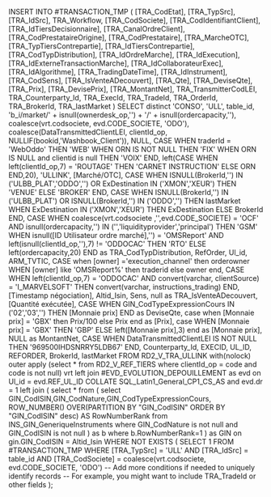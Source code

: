 INSERT INTO #TRANSACTION_TMP (
    [TRA_CodEtat], [TRA_TypSrc], [TRA_IdSrc], TRA_Workflow, [TRA_CodSociete], 
    [TRA_CodIdentifiantClient], [TRA_IdTiersDecisionnaire], [TRA_CanalOrdreClient], 
    [TRA_CodPrestataireOrigine], [TRA_CodPrestataire], [TRA_MarcheOTC], 
    [TRA_TypTiersContrepartie], [TRA_IdTiersContrepartie], [TRA_CodTypDistribution], 
    [TRA_IdOrdreMarche], [TRA_IdExecution], [TRA_IdExterneTransactionMarche], 
    [TRA_IdCollaborateurExec], [TRA_IdAlgorithme], [TRA_TradingDateTime], 
    [TRA_IdInstrument], [TRA_CodSens], [TRA_IsVenteADecouvert], [TRA_Qte], 
    [TRA_DeviseQte], [TRA_Prix], [TRA_DevisePrix], [TRA_MontantNet], 
    TRA_TransmitterCodLEI, TRA_Counterparty_Id, TRA_ExecId, TRA_TradeId, 
    TRA_OrderId, TRA_BrokerId, TRA_lastMarket
)
SELECT distinct
    'CONSO',
    'ULL',
    table_id,
    'b_i/market/' + isnull(ownerdesk_op,'') + '/' + isnull(ordercapacity,''),
    coalesce(vrt.codsociete, evd.CODE_SOCIETE, 'ODO'),
    coalesce(DataTransmittedClientLEI, clientId_op, NULLIF(bookid,'Washbook_Client')),
    NULL,
    CASE WHEN traderId = 'WebOddo' THEN 'WEB' WHEN ORN IS NOT NULL THEN 'FIX' WHEN ORN IS NULL and clientid is null THEN 'VOIX' END,
    left(CASE WHEN left(clientId_op,7) = 'ROUTAGE' THEN 'CARNET INSTRUCTION' ELSE ORN END,20),
    'ULLINK',
    [Marché/OTC],
    CASE
        WHEN ISNULL(BrokerId,'') IN ('ULBB_PLAT','ODDO','') OR ExDestination IN ('XMON','XEUR') THEN 'VENUE'
        ELSE 'BROKER' END,
    CASE
        WHEN ISNULL(BrokerId,'') IN ('ULBB_PLAT') OR ISNULL(BrokerId,'') IN ('ODDO','') THEN lastMarket
        WHEN ExDestination IN ('XMON','XEUR') THEN ExDestination
        ELSE BrokerId END,
    CASE
        WHEN coalesce(vrt.codsociete ,'',evd.CODE_SOCIETE) = 'OCF' AND isnull(ordercapacity,'') IN ('','liquidityprovider','principal') THEN 'GSM'
        WHEN isnull([ID Utilisateur ordre marché],'') = 'OMSReport' AND left(isnull(clientId_op,''),7) != 'ODDOCAC' THEN 'RTO'
        ELSE left(ordercapacity,20)
    END as TRA_CodTypDistribution,
    RefOrder,
    Ul_id,
    ARM_TVTIC,
    CASE when [owner] ='execution_channel' then orderowner WHEN [owner] like 'OMSReport%' then traderid else owner end,
    CASE WHEN left(clientId_op,7) = 'ODDOCAC' AND convert(varchar, clientSource) = 'I_MARVELSOFT' THEN convert(varchar, instructions_trading) END,
    [Timestamp négociation],
    Altid_Isin,
    Sens,
    null as TRA_IsVenteADecouvert,
    [Quantité exécutée],
    CASE WHEN GIN_CodTypeExpressionCours IN ('02','03','') THEN [Monnaie prix] END as DeviseQte,
    case when [Monnaie prix] = 'GBX' then Prix/100 else Prix end as [Prix],
    case WHEN [Monnaie prix] = 'GBX' THEN 'GBP' ELSE left([Monnaie prix],3) end as [Monnaie prix],
    NULL as MontantNet,
    CASE WHEN DataTransmittedClientLEI IS NOT NULL THEN '969500IHDSNRRY5LDB67' END,
    Counterparty_Id,
    EXECID,
    UL_ID,
    REFORDER,
    BrokerId,
    lastMarket
FROM RD2_V_TRA_ULLINK with(nolock)
outer apply (select * from RD2_V_REF_TIERS where clientId_op = code and code is not null) vrt
left join #EVD_EVOLUTION_DEPOUILLEMENT as evd on Ul_id = evd.REF_UL_ID COLLATE SQL_Latin1_General_CP1_CS_AS and evd.dr = 1
left join (
    select * from (
        select GIN_CodISIN,GIN_CodNature,GIN_CodTypeExpressionCours,
        ROW_NUMBER() OVER(PARTITION BY "GIN_CodISIN" ORDER BY "GIN_CodISIN" desc) AS RowNumberRank 
        from INS_GIN_GeneriqueInstruments
        where GIN_CodNature is not null and GIN_CodISIN is not null
    ) as b 
    where b.RowNumberRank=1
) as GIN on gin.GIN_CodISIN = Altid_Isin
WHERE NOT EXISTS (
    SELECT 1 
    FROM #TRANSACTION_TMP 
    WHERE [TRA_TypSrc] = 'ULL' 
    AND [TRA_IdSrc] = table_id 
    AND [TRA_CodSociete] = coalesce(vrt.codsociete, evd.CODE_SOCIETE, 'ODO')
    -- Add more conditions if needed to uniquely identify records
    -- For example, you might want to include TRA_TradeId or other fields
);
